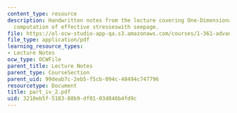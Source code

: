 ```yaml
---
content_type: resource
description: Handwritten notes from the lecture covering One-Dimensional Flow and
  computation of effective stresseswith seepage.
file: https://ol-ocw-studio-app-qa.s3.amazonaws.com/courses/1-361-advanced-soil-mechanics-fall-2004/3210eb5f518388b9df0103d846b4fd9c_part_iv_2.pdf
file_type: application/pdf
learning_resource_types:
- Lecture Notes
ocw_type: OCWFile
parent_title: Lecture Notes
parent_type: CourseSection
parent_uid: 99deab7c-2eb5-f5cb-094c-48494c747796
resourcetype: Document
title: part_iv_2.pdf
uid: 3210eb5f-5183-88b9-df01-03d846b4fd9c
---
```

